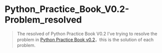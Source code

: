 # Python_Practice_Book_V0.2-Problem_resolved
> The resolved of Python Practice Book V0.2
I've trying to resolve the problem in [Python Practice Book v0.2](http://anandology.com/python-practice-book/index.html)，this is the solution of each problem.
